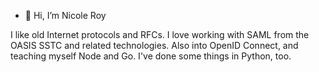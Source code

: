 - 👋 Hi, I’m Nicole Roy

I like old Internet protocols and RFCs. I love working with SAML from the OASIS SSTC and related technologies.
Also into OpenID Connect, and teaching myself Node and Go. I've done some things in Python, too.

<!---
nckroy/nckroy is a ✨ special ✨ repository because its `README.md` (this file) appears on your GitHub profile.
You can click the Preview link to take a look at your changes.
--->
